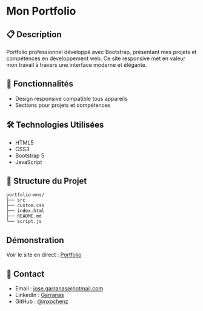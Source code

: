 # Mon Portfolio

## 📋 Description

Portfolio professionnel développé avec Bootstrap, présentant mes projets et compétences en développement web. Ce site responsive met en valeur mon travail à travers une interface moderne et élégante.

## 🚀 Fonctionnalités

- Design responsive compatible tous appareils
- Sections pour projets et compétences
  
## 🛠️ Technologies Utilisées

- HTML5
- CSS3
- Bootstrap 5
- JavaScript

## 📁 Structure du Projet

```
portfolio-mns/
├── src
├── custom.css
├── index.html
├── README.md
└── script.js
```


## Démonstration

Voir le site en direct : [Portfolio](https://mxochenz.github.io/Portfolio-mns/)

## 📧 Contact

- Email : jose.garranas@hotmail.com
- LinkedIn : [Garranas](https://www.linkedin.com/in/jos%C3%A9-garranas-6801a6295/)
- GitHub : [@mxochenz](https://github.com/mxochenz)
